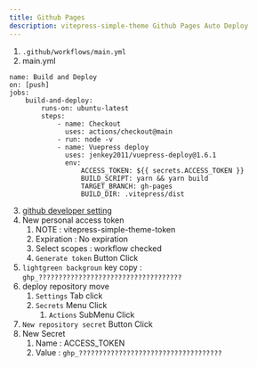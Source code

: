 ```yaml
---
title: Github Pages
description: vitepress-simple-theme Github Pages Auto Deploy
---
```


1.  `.github/workflows/main.yml`
2.  main.yml

```
name: Build and Deploy
on: [push]
jobs:
    build-and-deploy:
        runs-on: ubuntu-latest
        steps:
            - name: Checkout
              uses: actions/checkout@main
            - run: node -v
            - name: Vuepress deploy
              uses: jenkey2011/vuepress-deploy@1.6.1
              env:
                  ACCESS_TOKEN: ${{ secrets.ACCESS_TOKEN }}
                  BUILD_SCRIPT: yarn && yarn build
                  TARGET_BRANCH: gh-pages
                  BUILD_DIR: .vitepress/dist
```

3.  [github developer setting](https://github.com/settings/tokens/new)
4.  New personal access token
    1. NOTE : vitepress-simple-theme-token
    2. Expiration : No expiration
    3. Select scopes : workflow checked
    4. `Generate token` Button Click
5.  `lightgreen backgroun` key copy : `ghp_????????????????????????????????????`
6.  deploy repository move
    1. `Settings` Tab click
    2. `Secrets` Menu Click
        1. `Actions` SubMenu Click
7.  `New repository secret` Button Click
8.  New Secret
    1. Name : ACCESS_TOKEN
    2. Value : `ghp_????????????????????????????????????`
